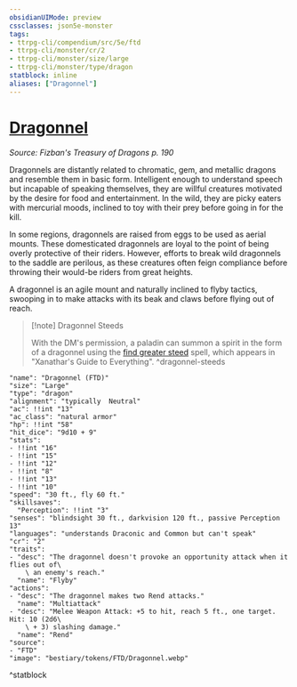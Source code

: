 ```yaml
---
obsidianUIMode: preview
cssclasses: json5e-monster
tags:
- ttrpg-cli/compendium/src/5e/ftd
- ttrpg-cli/monster/cr/2
- ttrpg-cli/monster/size/large
- ttrpg-cli/monster/type/dragon
statblock: inline
aliases: ["Dragonnel"]
---
```

# [Dragonnel](3-Compendium\CLI\bestiary\dragon/dragonnel-ftd.md)
*Source: Fizban's Treasury of Dragons p. 190*  

Dragonnels are distantly related to chromatic, gem, and metallic dragons and resemble them in basic form. Intelligent enough to understand speech but incapable of speaking themselves, they are willful creatures motivated by the desire for food and entertainment. In the wild, they are picky eaters with mercurial moods, inclined to toy with their prey before going in for the kill.

In some regions, dragonnels are raised from eggs to be used as aerial mounts. These domesticated dragonnels are loyal to the point of being overly protective of their riders. However, efforts to break wild dragonnels to the saddle are perilous, as these creatures often feign compliance before throwing their would-be riders from great heights.

A dragonnel is an agile mount and naturally inclined to flyby tactics, swooping in to make attacks with its beak and claws before flying out of reach.

> [!note] Dragonnel Steeds
> 
> With the DM's permission, a paladin can summon a spirit in the form of a dragonnel using the [find greater steed](find-greater-steed-xge.md) spell, which appears in "Xanathar's Guide to Everything".
^dragonnel-steeds

```statblock
"name": "Dragonnel (FTD)"
"size": "Large"
"type": "dragon"
"alignment": "typically  Neutral"
"ac": !!int "13"
"ac_class": "natural armor"
"hp": !!int "58"
"hit_dice": "9d10 + 9"
"stats":
- !!int "16"
- !!int "15"
- !!int "12"
- !!int "8"
- !!int "13"
- !!int "10"
"speed": "30 ft., fly 60 ft."
"skillsaves":
  "Perception": !!int "3"
"senses": "blindsight 30 ft., darkvision 120 ft., passive Perception 13"
"languages": "understands Draconic and Common but can't speak"
"cr": "2"
"traits":
- "desc": "The dragonnel doesn't provoke an opportunity attack when it flies out of\
    \ an enemy's reach."
  "name": "Flyby"
"actions":
- "desc": "The dragonnel makes two Rend attacks."
  "name": "Multiattack"
- "desc": "Melee Weapon Attack: +5 to hit, reach 5 ft., one target. Hit: 10 (2d6\
    \ + 3) slashing damage."
  "name": "Rend"
"source":
- "FTD"
"image": "bestiary/tokens/FTD/Dragonnel.webp"
```
^statblock